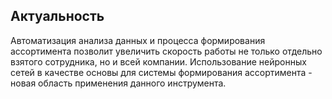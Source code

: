 ## Актуальность ##

Автоматизация анализа данных и процесса формирования ассортимента позволит увеличить скорость работы не только отдельно взятого сотрудника, но и всей компании. Использование нейронных сетей в качестве основы для системы формирования ассортимента - новая область применения данного инструмента. 